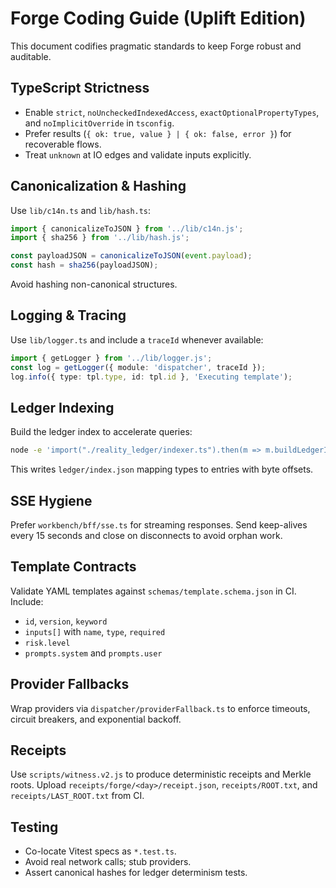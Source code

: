 # Forge Coding Guide (Uplift Edition)

This document codifies pragmatic standards to keep Forge robust and auditable.

## TypeScript Strictness

- Enable `strict`, `noUncheckedIndexedAccess`, `exactOptionalPropertyTypes`, and `noImplicitOverride` in `tsconfig`.
- Prefer results (`{ ok: true, value } | { ok: false, error }`) for recoverable flows.
- Treat `unknown` at IO edges and validate inputs explicitly.

## Canonicalization & Hashing

Use `lib/c14n.ts` and `lib/hash.ts`:

```ts
import { canonicalizeToJSON } from '../lib/c14n.js';
import { sha256 } from '../lib/hash.js';

const payloadJSON = canonicalizeToJSON(event.payload);
const hash = sha256(payloadJSON);
```

Avoid hashing non-canonical structures.

## Logging & Tracing

Use `lib/logger.ts` and include a `traceId` whenever available:

```ts
import { getLogger } from '../lib/logger.js';
const log = getLogger({ module: 'dispatcher', traceId });
log.info({ type: tpl.type, id: tpl.id }, 'Executing template');
```

## Ledger Indexing

Build the ledger index to accelerate queries:

```bash
node -e 'import("./reality_ledger/indexer.ts").then(m => m.buildLedgerIndex())'
```

This writes `ledger/index.json` mapping types to entries with byte offsets.

## SSE Hygiene

Prefer `workbench/bff/sse.ts` for streaming responses. Send keep-alives every 15 seconds and close on disconnects to avoid orphan work.

## Template Contracts

Validate YAML templates against `schemas/template.schema.json` in CI. Include:

- `id`, `version`, `keyword`
- `inputs[]` with `name`, `type`, `required`
- `risk.level`
- `prompts.system` and `prompts.user`

## Provider Fallbacks

Wrap providers via `dispatcher/providerFallback.ts` to enforce timeouts, circuit breakers, and exponential backoff.

## Receipts

Use `scripts/witness.v2.js` to produce deterministic receipts and Merkle roots. Upload `receipts/forge/<day>/receipt.json`, `receipts/ROOT.txt`, and `receipts/LAST_ROOT.txt` from CI.

## Testing

- Co-locate Vitest specs as `*.test.ts`.
- Avoid real network calls; stub providers.
- Assert canonical hashes for ledger determinism tests.
